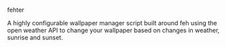 fehter

A highly configurable wallpaper manager script built around feh using the open weather API to change your wallpaper based on changes in weather, sunrise and sunset.

